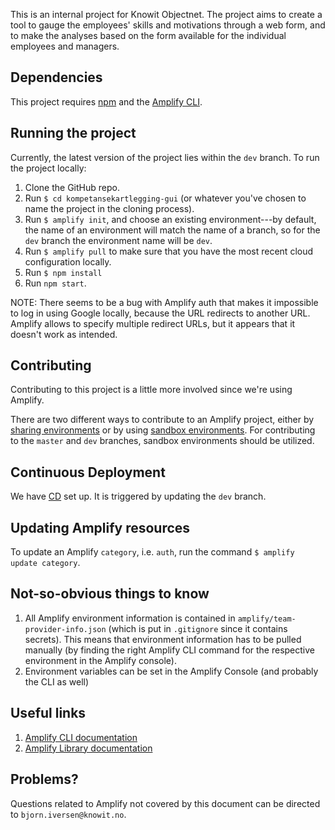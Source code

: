 This is an internal project for Knowit Objectnet. The project aims to create a tool to gauge the employees' skills and motivations through a web form, and to make the analyses based on the form available for the individual employees and managers. 

## Dependencies

This project requires [npm](https://www.npmjs.com/get-npm) and the [Amplify CLI](https://docs.amplify.aws/cli/start/install). 

## Running the project

Currently, the latest version of the project lies within the `dev` branch. To run the project locally:
1. Clone the GitHub repo.
2. Run `$ cd kompetansekartlegging-gui` (or whatever you've chosen to name the project in the cloning process).
3. Run `$ amplify init`, and choose an existing environment---by default, the name of an environment will match the name of a branch, so for the `dev` branch the environment name will be `dev`.
4. Run `$ amplify pull` to make sure that you have the most recent cloud configuration locally. 
5. Run `$ npm install`
6. Run `npm start`. 

NOTE: There seems to be a bug with Amplify auth that makes it impossible to log in using Google locally, because the URL redirects to another URL. Amplify allows to specify multiple redirect URLs, but it appears that it doesn't work as intended. 

## Contributing

Contributing to this project is a little more involved since we're using Amplify. 

There are two different ways to contribute to an Amplify project, either by [sharing environments](https://docs.amplify.aws/cli/teams/shared) or by using [sandbox environments](https://docs.amplify.aws/cli/teams/sandbox). For contributing to the `master` and `dev` branches, sandbox environments should be utilized. 

## Continuous Deployment

We have [CD](https://dev.d2kxnm6tljibk7.amplifyapp.com/) set up. It is triggered by updating the `dev` branch. 

## Updating Amplify resources

To update an Amplify `category`, i.e. `auth`, run the command `$ amplify update category`. 

## Not-so-obvious things to know

1. All Amplify environment information is contained in `amplify/team-provider-info.json` (which is put in `.gitignore` since it contains secrets). This means that environment information has to be pulled manually (by finding the right Amplify CLI command for the respective environment in the Amplify console). 
2. Environment variables can be set in the Amplify Console (and probably the CLI as well)

## Useful links

1. [Amplify CLI documentation](https://docs.amplify.aws/cli)
1. [Amplify Library documentation](https://docs.amplify.aws/lib/q/platform/js)

## Problems?
Questions related to Amplify not covered by this document can be directed to `bjorn.iversen@knowit.no`. 

